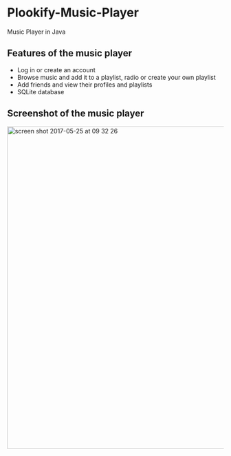 # Plookify-Music-Player
Music Player in Java

## Features of the music player
* Log in or create an account
* Browse music and add it to a playlist, radio or create your own playlist
* Add friends and view their profiles and playlists
* SQLite database

## Screenshot of the music player
<img width="750" alt="screen shot 2017-05-25 at 09 32 26" src="https://cloud.githubusercontent.com/assets/28928884/26442198/648f1682-412b-11e7-8eaa-40c82bc4bb8b.jpg">
